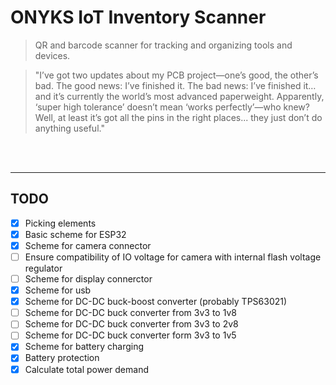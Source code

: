 # ONYKS IoT Inventory Scanner

> QR and barcode scanner for tracking and organizing tools and devices.

> "I’ve got two updates about my PCB project—one’s good, the other’s bad. The good news: I’ve finished it. The bad news: I’ve finished it… and it’s currently the world’s most advanced paperweight. Apparently, ‘super high tolerance’ doesn’t mean ‘works perfectly’—who knew? Well, at least it’s got all the pins in the right places... they just don’t do anything useful."

<br />
<br />

---

## TODO
- [x] Picking elements
- [x] Basic scheme for ESP32
- [x] Scheme for camera connector
- [ ] Ensure compatibility of IO voltage for camera with internal flash voltage regulator
- [ ] Scheme for display connerctor
- [x] Scheme for usb 
- [x] Scheme for DC-DC buck-boost converter (probably TPS63021)
- [ ] Scheme for DC-DC buck converter from 3v3 to 1v8
- [ ] Scheme for DC-DC buck converter from 3v3 to 2v8
- [ ] Scheme for DC-DC buck converter form 3v3 to 1v5
- [x] Scheme for battery charging
- [x] Battery protection
- [x] Calculate total power demand
